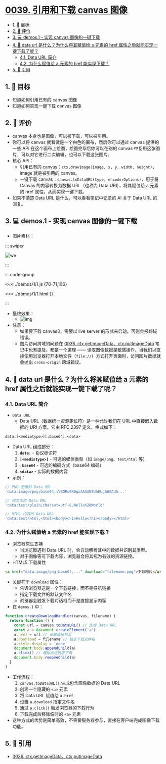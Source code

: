 # [0039. 引用和下载 canvas 图像](https://github.com/tnotesjs/TNotes.canvas/tree/main/notes/0039.%20%E5%BC%95%E7%94%A8%E5%92%8C%E4%B8%8B%E8%BD%BD%20canvas%20%E5%9B%BE%E5%83%8F)

<!-- region:toc -->

- [1. 🎯 目标](#1--目标)
- [2. 🫧 评价](#2--评价)
- [3. 💻 demos.1 - 实现 canvas 图像的一键下载](#3--demos1---实现-canvas-图像的一键下载)
- [4. 🤔 data url 是什么？为什么将其赋值给 a 元素的 href 属性之后就能实现一键下载了呢？](#4--data-url-是什么为什么将其赋值给-a-元素的-href-属性之后就能实现一键下载了呢)
  - [4.1. Data URL 简介](#41-data-url-简介)
  - [4.2. 为什么赋值给 a 元素的 href 能实现下载？](#42-为什么赋值给-a-元素的-href-能实现下载)
- [5. 🔗 引用](#5--引用)

<!-- endregion:toc -->

## 1. 🎯 目标

- 知道如何引用已有的 canvas 图像
- 知道如何实现一键下载 canvas 图像

## 2. 🫧 评价

- canvas 本身也是图像，可以被下载，可以被引用。
- 你可以将 canvas 就看做是一个白色的画布，然后你可以通过 canvas 提供的一些 API 在这个画布上绘图，绘图完毕后你可以在别的 canvas 中复用这张图片，可以对它进行二次编辑，也可以下载这张图片。
- 核心 API：
  - 引用已有的 canvas：`ctx.drawImage(image, x, y, width, height)`，image 就是被引用的 canvas。
  - 一键下载 canvas：`canvas.toDataURL(type, encoderOptions)`，用于将 Canvas 的内容转换为数据 URL（也称为 Data URI），将其赋值给 a 元素的 href 属性，从而实现一键下载。
- 如果不清楚 Data URL 是什么，可以看看笔记中记录的 AI 关于 Data URL 的回复。

## 3. 💻 demos.1 - 实现 canvas 图像的一键下载

- 图片素材：

::: swiper

![we](./demos/1/we.png)

:::

::: code-group

<<< ./demos/1/1.js {70-71,106}

<<< ./demos/1/1.html {}

:::

- 最终效果：
  - ![img](https://cdn.jsdelivr.net/gh/tnotesjs/imgs@main/2024-10-04-11-56-45.png)
- 注意：
  - 如果要下载 canvas3，需要以 live server 的形式来启动，否则会报跨域错误。
  - 图片访问跨域的问题在 [0036. ctx.getImageData、ctx.putImageData][1] 笔记中也有提及，都是一个道理 —— 读取图像数据是敏感操作，当我们以直接使用浏览器打开本地文件（`file://`）方式打开页面时，访问图片数据就会抛出 `cross-origin` 跨域错误。

## 4. 🤔 data url 是什么？为什么将其赋值给 a 元素的 href 属性之后就能实现一键下载了呢？

### 4.1. Data URL 简介

- `Data URL`
  - Data URL（数据统一资源定位符）是一种允许我们在 URL 中直接嵌入数据的 URI 方案。它由 RFC 2397 定义，格式如下：

```txt
data:[<mediatype>][;base64],<data>
```

- Data URL 组成部分：
  1. **`data:`** - 协议标识符
  2. **`[<mediatype>]`** - 可选的媒体类型（如 `image/png`、`text/html` 等）
  3. **`;base64`** - 可选的编码方式（base64 编码）
  4. **`<data>`** - 实际的数据内容
- 示例：

```javascript
// PNG 图像的 Data URL
'data:image/png;base64,iVBORw0KGgoAAAANSUhEUgAAAAUA...'

// 纯文本的 Data URL
'data:text/plain;charset=utf-8,Hello%20World'

// HTML 内容的 Data URL
'data:text/html,<html><body><h1>Hello</h1></body></html>'
```

### 4.2. 为什么赋值给 a 元素的 href 能实现下载？

- 浏览器原生支持
  - 当浏览器遇到 Data URL 时，会自动解析其中的数据并识别其类型。
  - 对于图像等可下载内容，浏览器会将其视为有效的资源链接。
- HTML5 下载属性

```html
<a href="data:image/png;base64,..." download="filename.png">下载图片</a>
```

- 关键在于 `download` 属性：
  - 告诉浏览器这是一个下载链接，而不是导航链接
  - 指定下载文件的默认文件名
  - 浏览器会触发下载对话框而不是直接显示内容
- 在 `demos.1` 中：

```javascript
function createDownloadHandler(canvas, filename) {
  return function () {
    const url = canvas.toDataURL() // 生成 Data URL
    const a = document.createElement('a')
    a.href = url // 设置链接地址
    a.download = filename // 指定下载文件名
    a.style.display = 'none'
    document.body.appendChild(a)
    a.click() // 模拟点击触发下载
    document.body.removeChild(a)
  }
}
```

- 工作流程：
  1. `canvas.toDataURL()` 生成包含图像数据的 Data URL
  2. 创建一个隐藏的 `<a>` 元素
  3. 将 Data URL 赋值给 `a.href`
  4. 设置 `a.download` 指定文件名
  5. 通过 `a.click()` 触发浏览器的下载行为
  6. 下载完成后移除临时的 `<a>` 元素
- 这种方式的优势是简单高效，不需要服务器参与，直接在客户端完成图像下载功能。

## 5. 🔗 引用

- [0036. ctx.getImageData、ctx.putImageData][1]

[1]: /TNotes.canvas/notes/0036
